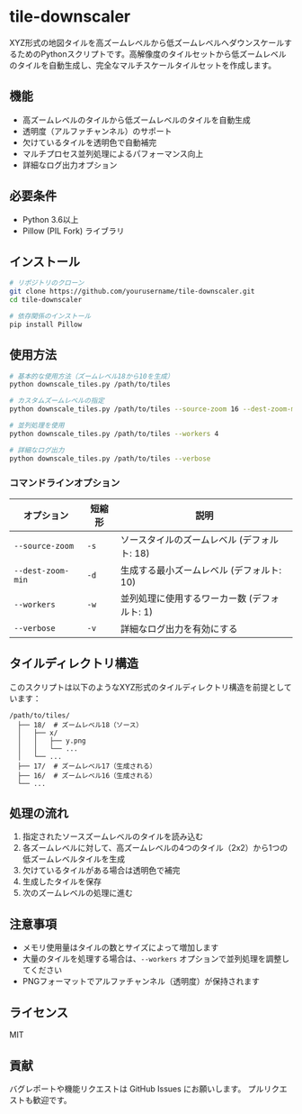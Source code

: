 # tile-downscaler

XYZ形式の地図タイルを高ズームレベルから低ズームレベルへダウンスケールするためのPythonスクリプトです。高解像度のタイルセットから低ズームレベルのタイルを自動生成し、完全なマルチスケールタイルセットを作成します。

## 機能

- 高ズームレベルのタイルから低ズームレベルのタイルを自動生成
- 透明度（アルファチャンネル）のサポート
- 欠けているタイルを透明色で自動補完
- マルチプロセス並列処理によるパフォーマンス向上
- 詳細なログ出力オプション

## 必要条件

- Python 3.6以上
- Pillow (PIL Fork) ライブラリ

## インストール

```bash
# リポジトリのクローン
git clone https://github.com/yourusername/tile-downscaler.git
cd tile-downscaler

# 依存関係のインストール
pip install Pillow
```

## 使用方法

```bash
# 基本的な使用方法（ズームレベル18から10を生成）
python downscale_tiles.py /path/to/tiles

# カスタムズームレベルの指定
python downscale_tiles.py /path/to/tiles --source-zoom 16 --dest-zoom-min 8

# 並列処理を使用
python downscale_tiles.py /path/to/tiles --workers 4

# 詳細なログ出力
python downscale_tiles.py /path/to/tiles --verbose
```

### コマンドラインオプション

| オプション | 短縮形 | 説明 |
|------------|--------|------|
| `--source-zoom` | `-s` | ソースタイルのズームレベル (デフォルト: 18) |
| `--dest-zoom-min` | `-d` | 生成する最小ズームレベル (デフォルト: 10) |
| `--workers` | `-w` | 並列処理に使用するワーカー数 (デフォルト: 1) |
| `--verbose` | `-v` | 詳細なログ出力を有効にする |

## タイルディレクトリ構造

このスクリプトは以下のようなXYZ形式のタイルディレクトリ構造を前提としています：

```
/path/to/tiles/
  ├── 18/  # ズームレベル18（ソース）
  │   ├── x/
  │   │   ├── y.png
  │   │   └── ...
  │   └── ...
  ├── 17/  # ズームレベル17（生成される）
  ├── 16/  # ズームレベル16（生成される）
  └── ...
```

## 処理の流れ

1. 指定されたソースズームレベルのタイルを読み込む
2. 各ズームレベルに対して、高ズームレベルの4つのタイル（2x2）から1つの低ズームレベルタイルを生成
3. 欠けているタイルがある場合は透明色で補完
4. 生成したタイルを保存
5. 次のズームレベルの処理に進む

## 注意事項

- メモリ使用量はタイルの数とサイズによって増加します
- 大量のタイルを処理する場合は、`--workers` オプションで並列処理を調整してください
- PNGフォーマットでアルファチャンネル（透明度）が保持されます

## ライセンス

MIT

## 貢献

バグレポートや機能リクエストは GitHub Issues にお願いします。
プルリクエストも歓迎です。